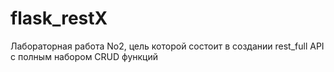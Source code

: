 # flask_restX
 Лабораторная работа No2, цель которой состоит в создании rest_full API с полным набором CRUD функций
